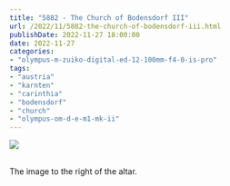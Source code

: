 ```yaml
---
title: "5882 - The Church of Bodensdorf III"
url: /2022/11/5882-the-church-of-bodensdorf-iii.html
publishDate: 2022-11-27 18:00:00
date: 2022-11-27
categories:
- "olympus-m-zuiko-digital-ed-12-100mm-f4-0-is-pro"
tags:
- "austria"
- "karnten"
- "carinthia"
- "bodensdorf"
- "church"
- "olympus-om-d-e-m1-mk-ii"
---
```

<div class="container">
<div class="center"><a target="_blank" href="https://d25zfm9zpd7gm5.cloudfront.net/1200x1200/2019/20190912_123839_lr.jpg"><img class="webfeedsFeaturedVisual" src="https://d25zfm9zpd7gm5.cloudfront.net/0600x0600/2019/20190912_123839_lr.jpg" /></a></div>
</div>
<br />

The image to the right of the altar.
